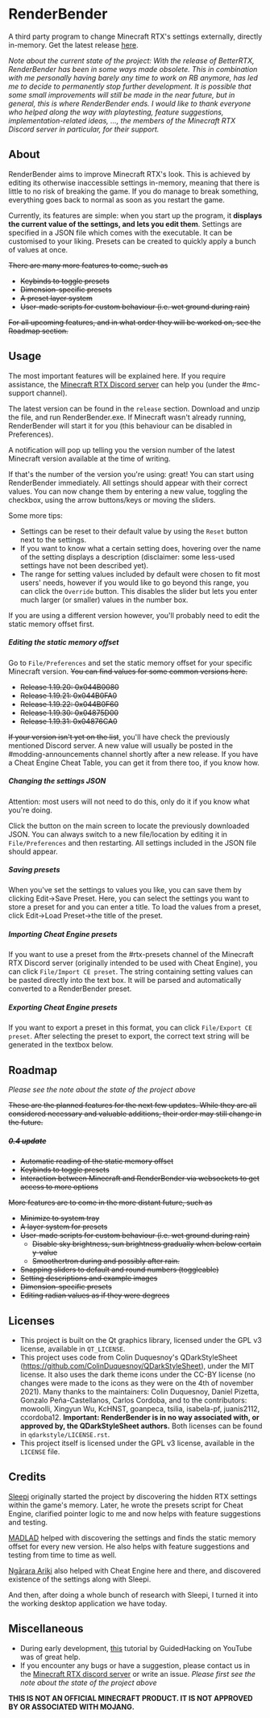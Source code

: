 # RenderBender
A third party program to change Minecraft RTX's settings externally, directly in-memory.
Get the latest release [here](https://github.com/SpeedyCodes/RenderBender/releases).

_Note about the current state of the project:
With the release of BetterRTX, RenderBender has been in some ways made obsolete. This in combination with me personally having barely any time to work on RB anymore, has led me to decide to permanently stop further development. It is possible that some small improvements will still be made in the near future, but in general, this is where RenderBender ends.
I would like to thank everyone who helped along the way with playtesting, feature suggestions, implementation-related ideas, ..., the members of the Minecraft RTX Discord server in particular, for their support._

## About
RenderBender aims to improve Minecraft RTX's look.
This is achieved by editing its otherwise inaccessible settings in-memory, meaning that there is little to no risk of breaking the game.
If you do manage to break something, everything goes back to normal as soon as you restart the game.

Currently, its features are simple: when you start up the program, 
it **displays the current value of the settings, and lets you edit them**.
Settings are specified in a JSON file which comes with the executable. It can be customised to your liking. 
Presets can be created to quickly apply a bunch of values at once.

<s>There are many more features to come, such as
- Keybinds to toggle presets
- Dimension-specific presets
- A preset layer system
- User-made scripts for custom behaviour (i.e. wet ground during rain)

For all upcoming features, and in what order they will be worked on, see the Roadmap section.</s>

## Usage

The most important features will be explained here. If you require assistance, the [Minecraft RTX Discord server](https://discord.gg/R56qgBBA9D) can help you (under the #mc-support channel).

The latest version can be found in the `release` section.
Download and unzip the file, and run RenderBender.exe. If Minecraft wasn't already running, RenderBender will start it for you (this behaviour can be disabled in Preferences).

A notification will pop up telling you the version number of the latest Minecraft version available at the time of writing. 

If that's the number of the version you're using: great! You can start using RenderBender immediately. All settings should appear with their correct values. 
You can now change them by entering a new value, toggling the checkbox, using the arrow buttons/keys or moving the sliders. 

Some more tips:
- Settings can be reset to their default value by using the `Reset` button next to the settings.
- If you want to know what a certain setting does, hovering over the name of the setting displays a description (disclaimer: some less-used settings have not been described yet). 
- The range for setting values included by default were chosen to fit most users' needs, however if you would like to go beyond this range, you can click the `Override` button. This disables the slider but lets you enter much larger (or smaller) values in the number box.

If you are using a different version however, you'll probably need to edit the static memory offset first.
##### Editing the static memory offset
Go to `File/Preferences` and set the static memory offset for your specific Minecraft version. <s>You can find values for some common versions here.
- Release 1.19.20: 0x044B0080
- Release 1.19.21: 0x044B0FA0
- Release 1.19.22: 0x044B0F60
- Release 1.19.30: 0x04875D00
- Release 1.19.31: 0x04876CA0</s>

~~If your version isn't yet on the list~~, you'll have check the previously mentioned Discord server. A new value will usually be posted in the #modding-announcements channel shortly after a new release. If you have a Cheat Engine Cheat Table, you can get it from there too, if you know how. 
##### Changing the settings JSON
Attention: most users will not need to do this, only do it if you know what you're doing.

Click the button on the main screen to locate the previously downloaded JSON. You can always switch to a new file/location by editing it in `File/Preferences` and then restarting.
All settings included in the JSON file should appear. 
##### Saving presets
When you've set the settings to values you like, you can save them by clicking Edit->Save Preset. Here, you can select the settings you want to store a preset for and you can enter a title. To load the values from a preset, click Edit->Load Preset->the title of the preset.

##### Importing Cheat Engine presets
If you want to use a preset from the #rtx-presets channel of the Minecraft RTX Discord server (originally intended to be used with Cheat Engine), you can click `File/Import CE preset`. The string containing setting values can be pasted directly into the text box. It will be parsed and automatically converted to a RenderBender preset.

##### Exporting Cheat Engine presets
If you want to export a preset in this format, you can click `File/Export CE preset`. After selecting the preset to export, the correct text string will be generated in the textbox below.
## Roadmap
_Please see the note about the state of the project above_

<s>
These are the planned features for the next few updates. While they are all considered necessary and valuable additions, their order may still change in the future.

##### 0.4 update
- Automatic reading of the static memory offset
- Keybinds to toggle presets
- Interaction between Minecraft and RenderBender via websockets to get access to more options

~~More features are to come in the more distant future, such as~~
- Minimize to system tray
- A layer system for presets
- User-made scripts for custom behaviour (i.e. wet ground during rain)
    - Disable sky brightness, sun brightness gradually when below certain y-value
    - Smoothertron during and possibly after rain.
- Snapping sliders to default and round numbers (toggleable)
- Setting descriptions and example images
- Dimension-specific presets
- Editing radian values as if they were degrees</s>
## Licenses

- This project is built on the Qt graphics library, licensed under the GPL v3 license, available in `QT_LICENSE`.
- This project uses code from Colin Duquesnoy's QDarkStyleSheet (https://github.com/ColinDuquesnoy/QDarkStyleSheet), under the MIT license.
It also uses the dark theme icons under the CC-BY license (no changes were made to the icons as they were on the 4th of november 2021). Many thanks to the maintainers: Colin Duquesnoy, Daniel Pizetta, Gonzalo Peña-Castellanos, Carlos Cordoba, and to the contributors: mowoolli, Xingyun Wu, KcHNST, goanpeca, tsilia, isabela-pf, juanis2112, ccordoba12.
**Important: RenderBender is in no way associated with, or approved by, the QDarkStyleSheet authors.**
Both licenses can be found in `qdarkstyle/LICENSE.rst`.
- This project itself is licensed under the GPL v3 license, available in the `LICENSE` file.

## Credits

[Sleepi](https://github.com/bliksemremi) originally started the project by discovering the hidden RTX settings within the game's memory. Later, he wrote the presets script for Cheat Engine, clarified pointer logic to me and now helps with feature suggestions and testing.

[MADLAD](https://github.com/MADLAD3718) helped with discovering the settings and finds the static memory offset for every new version. He also helps with feature suggestions and testing from time to time as well.

[Ngārara Ariki](https://github.com/Tui-Vao) also helped with Cheat Engine here and there, and discovered existence of the settings along with Sleepi.

And then, after doing a whole bunch of research with Sleepi, I turned it into the working desktop application we have today.

## Miscellaneous
- During early development, [this](https://www.youtube.com/watch?v=wiX5LmdD5yk) tutorial by GuidedHacking on YouTube was of great help.
- If you encounter any bugs or have a suggestion, please contact us in the [Minecraft RTX discord server](https://discord.gg/R56qgBBA9D)  or write an issue. _Please first see the note about the state of the project above_

**THIS IS NOT AN OFFICIAL MINECRAFT PRODUCT. IT IS NOT APPROVED BY OR ASSOCIATED WITH MOJANG.**
